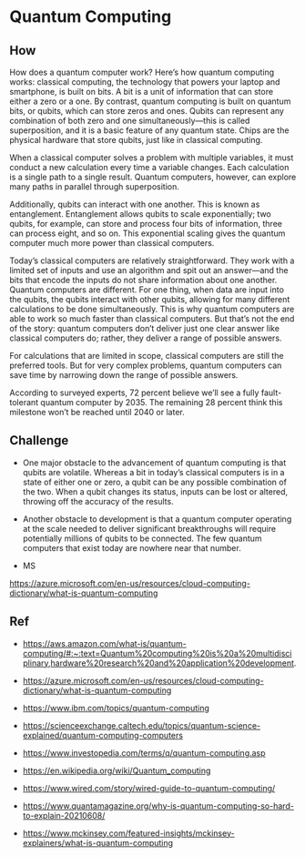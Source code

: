 # Quantum Computing

## How

How does a quantum computer work?
Here’s how quantum computing works: classical computing, the technology that powers your laptop and smartphone, is built on bits. A bit is a unit of information that can store either a zero or a one. By contrast, quantum computing is built on quantum bits, or qubits, which can store zeros and ones. Qubits can represent any combination of both zero and one simultaneously—this is called superposition, and it is a basic feature of any quantum state. Chips are the physical hardware that store qubits, just like in classical computing.

When a classical computer solves a problem with multiple variables, it must conduct a new calculation every time a variable changes. Each calculation is a single path to a single result. Quantum computers, however, can explore many paths in parallel through superposition.

Additionally, qubits can interact with one another. This is known as entanglement. Entanglement allows qubits to scale exponentially; two qubits, for example, can store and process four bits of information, three can process eight, and so on. This exponential scaling gives the quantum computer much more power than classical computers.

Today’s classical computers are relatively straightforward. They work with a limited set of inputs and use an algorithm and spit out an answer—and the bits that encode the inputs do not share information about one another. Quantum computers are different. For one thing, when data are input into the qubits, the qubits interact with other qubits, allowing for many different calculations to be done simultaneously. This is why quantum computers are able to work so much faster than classical computers. But that’s not the end of the story: quantum computers don’t deliver just one clear answer like classical computers do; rather, they deliver a range of possible answers.

For calculations that are limited in scope, classical computers are still the preferred tools. But for very complex problems, quantum computers can save time by narrowing down the range of possible answers.

According to surveyed experts, 72 percent believe we’ll see a fully fault-tolerant quantum computer by 2035. The remaining 28 percent think this milestone won’t be reached until 2040 or later.

## Challenge

* One major obstacle to the advancement of quantum computing is that qubits are volatile. Whereas a bit in today’s classical computers is in a state of either one or zero, a qubit can be any possible combination of the two. When a qubit changes its status, inputs can be lost or altered, throwing off the accuracy of the results.

* Another obstacle to development is that a quantum computer operating at the scale needed to deliver significant breakthroughs will require potentially millions of qubits to be connected. The few quantum computers that exist today are nowhere near that number.



- MS

https://azure.microsoft.com/en-us/resources/cloud-computing-dictionary/what-is-quantum-computing

## Ref

- https://aws.amazon.com/what-is/quantum-computing/#:~:text=Quantum%20computing%20is%20a%20multidisciplinary,hardware%20research%20and%20application%20development.

- https://azure.microsoft.com/en-us/resources/cloud-computing-dictionary/what-is-quantum-computing

- https://www.ibm.com/topics/quantum-computing

- https://scienceexchange.caltech.edu/topics/quantum-science-explained/quantum-computing-computers

- https://www.investopedia.com/terms/q/quantum-computing.asp

- https://en.wikipedia.org/wiki/Quantum_computing

- https://www.wired.com/story/wired-guide-to-quantum-computing/

- https://www.quantamagazine.org/why-is-quantum-computing-so-hard-to-explain-20210608/

- https://www.mckinsey.com/featured-insights/mckinsey-explainers/what-is-quantum-computing
